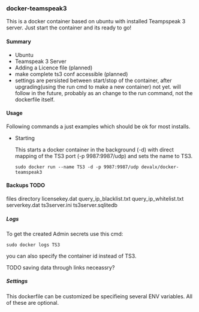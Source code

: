 ### docker-teamspeak3

This is a docker container based on ubuntu with installed Teampspeak 3 server.
Just start the container and its ready to go!

#### Summary
* Ubuntu
* Teamspeak 3 Server
* Adding a Licence file (planned)
* make complete ts3 conf accessible (planned)
* settings are persisted between start/stop of the container, after upgrading(using the run cmd to make a new container)
not yet. will follow in the future, probably as an change to the run command, not the dockerfile itself.
#### Usage

  Following commands a just examples which should be ok for most installs.

  * Starting
    
    This starts a docker container in the 
    background (-d) with direct mapping of the TS3 port (-p 9987:9987/udp)
    and sets the name to TS3.

    `sudo docker run --name TS3 -d -p 9987:9987/udp devalx/docker-teamspeak3` 

#### Backups TODO
files directory
licensekey.dat
query_ip_blacklist.txt
query_ip_whitelist.txt
serverkey.dat
ts3server.ini
ts3server.sqlitedb

##### Logs
To get the created Admin secrets use this cmd:

`sudo docker logs TS3`

you can also specify the container id instead of TS3.

TODO saving data through links neceassry?

##### Settings
This dockerfile can be customized be specifieing several ENV variables.
All of these are optional.
